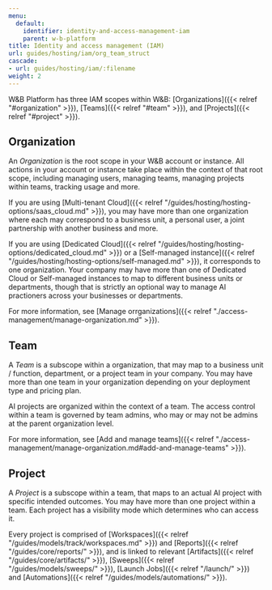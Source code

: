 ```yaml
---
menu:
  default:
    identifier: identity-and-access-management-iam
    parent: w-b-platform
title: Identity and access management (IAM)
url: guides/hosting/iam/org_team_struct
cascade:
- url: guides/hosting/iam/:filename
weight: 2
---
```


W&B Platform has three IAM scopes within W&B: [Organizations]({{< relref "#organization" >}}), [Teams]({{< relref "#team" >}}), and [Projects]({{< relref "#project" >}}).

## Organization

An *Organization* is the root scope in your W&B account or instance. All actions in your account or instance take place within the context of that root scope, including managing users, managing teams, managing projects within teams, tracking usage and more.

If you are using [Multi-tenant Cloud]({{< relref "/guides/hosting/hosting-options/saas_cloud.md" >}}), you may have more than one organization where each may correspond to a business unit, a personal user, a joint partnership with another business and more.

If you are using [Dedicated Cloud]({{< relref "/guides/hosting/hosting-options/dedicated_cloud.md" >}}) or a [Self-managed instance]({{< relref "/guides/hosting/hosting-options/self-managed.md" >}}), it corresponds to one organization. Your company may have more than one of Dedicated Cloud or Self-managed instances to map to different business units or departments, though that is strictly an optional way to manage AI practioners across your businesses or departments.

For more information, see [Manage orrganizations]({{< relref "./access-management/manage-organization.md" >}}).

## Team

A *Team* is a subscope within a organization, that may map to a business unit / function, department, or a project team in your company. You may have more than one team in your organization depending on your deployment type and pricing plan.

AI projects are organized within the context of a team. The access control within a team is governed by team admins, who may or may not be admins at the parent organization level.

For more information, see [Add and manage teams]({{< relref "./access-management/manage-organization.md#add-and-manage-teams" >}}).

## Project

A *Project* is a subscope within a team, that maps to an actual AI project with specific intended outcomes. You may have more than one project within a team. Each project has a visibility mode which determines who can access it.


Every project is comprised of [Workspaces]({{< relref "/guides/models/track/workspaces.md" >}}) and [Reports]({{< relref "/guides/core/reports/" >}}), and is linked to relevant [Artifacts]({{< relref "/guides/core/artifacts/" >}}), [Sweeps]({{< relref "/guides/models/sweeps/" >}}), [Launch Jobs]({{< relref "/launch/" >}}) and [Automations]({{< relref "/guides/models/automations/" >}}).